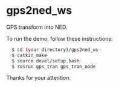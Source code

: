 # gps2ned_ws
GPS transform into NED.

To run the demo, follow these instructions:
```sh
  $ cd (your directory)/gps2ned_ws
  $ catkin_make
  $ source devel/setup.bash 
  $ rosrun gps_tran gps_tran_node 
```
Thanks for your attention.
